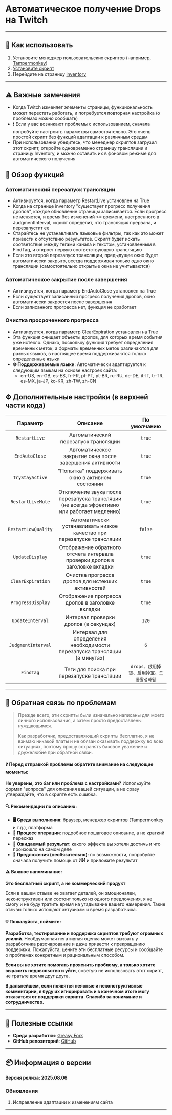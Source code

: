 # **Автоматическое получение Drops на Twitch**

---

## **👻 Как использовать**

1. Установите менеджер пользовательских скриптов (например, [Tampermonkey](https://chrome.google.com/webstore/detail/tampermonkey/dhdgffkkebhmkfjojejmpbldmpobfkfo))
2. [Установите скрипт](https://update.greasyfork.org/scripts/474799/Twitch%20%E8%87%AA%E5%8B%95%E9%A0%98%E5%8F%96%E6%8E%89%E5%AF%B6%20%20Auto%20Receive%20Drops.user.js)
3. Перейдите на страницу [inventory](https://www.twitch.tv/drops/inventory)

---

## **⚠️ Важные замечания**
- Когда Twitch изменяет элементы страницы, функциональность может перестать работать, и потребуется повторная настройка (о проблемах можно сообщать)
- ❗️ Если у вас возникают проблемы с использованием, сначала попробуйте настроить параметры самостоятельно. Это очень простой скрипт без функций адаптации к различным средам
- При использовании убедитесь, что менеджер скриптов загрузил этот скрипт, откройте одновременно страницу трансляции и страницу Inventory, и можно оставить их в фоновом режиме для автоматического получения

## **📜 Обзор функций**

### **Автоматический перезапуск трансляции**
- Активируется, когда параметр RestartLive установлен на True
- Когда на странице inventory "существует прогресс получения дропов", каждое обновление страницы записывается. Если прогресс не меняется, и время без изменений >= времени, настроенного в JudgmentInterval, скрипт определит, что трансляция прервана, и перезапустит ее
- Старайтесь не устанавливать языковые фильтры, так как это может привести к отсутствию результатов. Скрипт будет искать соответствие между тегами канала и текстом, установленным в FindTag, и откроет первую соответствующую трансляцию
- Если это второй перезапуск трансляции, предыдущее окно будет автоматически закрыто, всегда поддерживая только одно окно трансляции (самостоятельно открытые окна не учитываются)

### **Автоматическое закрытие после завершения**
- Активируется, когда параметр EndAutoClose установлен на True
- Если существует записанный прогресс получения дропов, окно автоматически закроется после завершения
- Если записанного прогресса нет, функция не сработает

### **Очистка просроченного прогресса**
- Активируется, когда параметр ClearExpiration установлен на True
- Эта функция очищает объекты дропов, для которых время события уже истекло. Однако, поскольку функция требует определения временных меток, а форматы временных меток различаются для разных языков, в настоящее время поддерживаются только определенные языки
- **🌐 Поддерживаемые языки**: Автоматически адаптируется к следующим языкам на основе настроек сайта:
  - en-US, en-GB, es-ES, fr-FR, pt-PT, pt-BR, ru-RU, de-DE, it-IT, tr-TR, es-MX, ja-JP, ko-KR, zh-TW, zh-CN

## **⚙️ Дополнительные настройки (в верхней части кода)**

|    **Параметр**     |                                        **Описание**                                        |             **По умолчанию**              |
| :-----------------: | :----------------------------------------------------------------------------------------: | :---------------------------------------: |
|    `RestartLive`    |                            Автоматический перезапуск трансляции                            |                  `true`                   |
|   `EndAutoClose`    |                  Автоматическое закрытие окна после завершения активности                  |                  `true`                   |
|   `TryStayActive`   |                      "Попытка" поддерживать окно в активном состоянии                      |                  `true`                   |
|  `RestartLiveMute`  | Отключение звука после перезапуска трансляции (не всегда эффективно или работает медленно) |                  `true`                   |
| `RestartLowQuality` |           Автоматически устанавливать низкое качество при перезапуске трансляции           |                  `false`                  |
|   `UpdateDisplay`   |        Отображение обратного отсчета интервала проверки дропов в заголовке вкладки         |                  `true`                   |
|  `ClearExpiration`  |                     Очистка прогресса дропов для истекших активностей                      |                  `true`                   |
|  `ProgressDisplay`  |                      Отображение прогресса дропов в заголовке вкладки                      |                  `true`                   |
|  `UpdateInterval`   |                           Интервал проверки дропов (в секундах)                            |                   `120`                   |
| `JudgmentInterval`  |         Интервал для определения необходимости перезапуска трансляции (в минутах)          |                    `6`                    |
|      `FindTag`      |                         Теги для поиска при перезапуске трансляции                         | `drops、啟用掉寶、启用掉宝、드롭활성화됨` |

---

## 📣 Обратная связь по проблемам

> Прежде всего, эти скрипты были изначально написаны для моего личного использования, а затем просто предоставлены нуждающимся.
>
> Как разработчик, предоставляющий скрипты бесплатно, я не взимаю никакой платы и не обязан оказывать поддержку во всех ситуациях, поэтому прошу сохранять базовое уважение и дружелюбие при обратной связи.

#### ❓ Перед отправкой проблемы обратите внимание на следующие моменты:

**Не уверены, это баг или проблема с настройками?** Используйте формат "вопроса" для описания вашей ситуации, а не сразу утверждайте, что в скрипте есть ошибка.

#### 🔍 Рекомендации по описанию:

- **🖥️ Среда выполнения**: браузер, менеджер скриптов (Tampermonkey и т.д.), платформа
- **🧭 Процесс операции**: подробное пошаговое описание, а не краткий пересказ
- **🎯 Ожидаемый результат**: какого эффекта вы хотели достичь и что произошло на самом деле
- **🤖 Предложения (необязательно)**: по возможности, попробуйте сначала получить помощь от ИИ и приложите результат

#### ⚠️ Важное напоминание:

**Это бесплатный скрипт, а не коммерческий продукт**

Если в вашем отзыве не хватает деталей, он эмоционален, неконструктивен или состоит только из одного предложения, я не смогу и не буду тратить время на угадывание вашего намерения. Такие отзывы только истощают энтузиазм и время разработчика.

#### 💡 Пожалуйста, поймите:

**Разработка, тестирование и поддержка скриптов требуют огромных усилий**. Необдуманная негативная оценка может вызвать у разработчика разочарование и даже привести к прекращению поддержки. Пожалуйста, цените эти бесплатные ресурсы и сообщайте о проблемах конкретным и рациональным способом.

**Если вы не хотите помогать прояснить проблему, а только хотите выразить недовольство и уйти**, советую не использовать этот скрипт, не тратьте время друг друга.

**В дальнейшем, если появятся неясные и неконструктивные комментарии, я буду их игнорировать и в конечном итоге могу отказаться от поддержки скрипта. Спасибо за понимание и сотрудничество.**

---

## **🔗 Полезные ссылки**

- **Среда разработки**: [Greasy Fork](https://greasyfork.org/zh-TW/users/989635-canaan-hs)  
- **GitHub репозиторий**: [GitHub](https://github.com/Canaan-HS/MonkeyScript/tree/main/TwitchReceiveDrops)

---

## **📦 Информация о версии**

**Версия релиза: 2025.08.06**

### **Обновления**
1. Исправление адаптации к изменениям сайта

---
